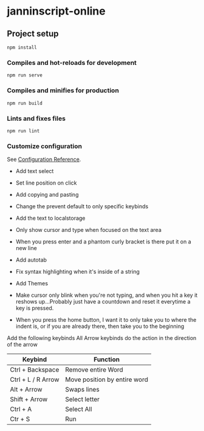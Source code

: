 # janninscript-online

## Project setup

```
npm install
```

### Compiles and hot-reloads for development

```
npm run serve
```

### Compiles and minifies for production

```
npm run build
```

### Lints and fixes files

```
npm run lint
```

### Customize configuration

See [Configuration Reference](https://cli.vuejs.org/config/).

- Add text select

- Set line position on click

- Add copying and pasting

- Change the prevent default to only specific keybinds

- Add the text to localstorage

- Only show cursor and type when focused on the text area

- When you press enter and a phantom curly bracket is there put it on a new line

- Add autotab

- Fix syntax highlighting when it's inside of a string

- Add Themes

- Make cursor only blink when you're not typing, and when you hit a key it reshows up...Probably just have a countdown and reset it everytime a key is pressed.

- When you press the home button, I want it to only take you to where the indent is, or if you are already there, then take you to the beginning

Add the following keybinds
All Arrow keybinds do the action in the direction of the arrow

| Keybind            | Function                     |
| ------------------ | ---------------------------- |
| Ctrl + Backspace   | Remove entire Word           |
| Ctrl + L / R Arrow | Move position by entire word |
| Alt + Arrow        | Swaps lines                  |
| Shift + Arrow      | Select letter                |
| Ctrl + A           | Select All                   |
| Ctr + S            | Run                          |
